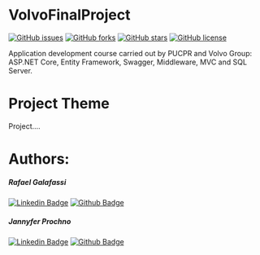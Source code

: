 # VolvoFinalProject
[![GitHub issues](https://img.shields.io/github/issues/Tagliassi/ProjetoFinalVolvo?style=flat-square)](https://github.com/Tagliassi/Tagliassi/issues) [![GitHub forks](https://img.shields.io/github/forks/Tagliassi/ProjetoFinalVolvo?style=flat-square)](https://github.com/Tagliassi/ProjetoFinalVolvo/network) [![GitHub stars](https://img.shields.io/github/stars/Tagliassi/ProjetoFinalVolvo?style=flat-square)](https://github.com/Tagliassi/ProjetoFinalVolvo/stargazers) [![GitHub license](https://img.shields.io/github/license/Tagliassi/ProjetoFinalVolvo?style=flat-square)](https://github.com/Tagliassi/ProjetoFinalVolvo/blob/main/LICENSE)

Application development course carried out by PUCPR and Volvo Group: ASP.NET Core, Entity Framework, Swagger, Middleware, MVC and SQL Server.

# Project Theme

Project....

# Authors:
##### Rafael Galafassi
[![Linkedin Badge](https://img.shields.io/badge/-LinkedIn-blue?style=flat-square&logo=Linkedin&logoColor=white&link=https://www.linkedin.com/in/rafael-galafassi/)](https://www.linkedin.com/in/rafael-galafassi/) [![Github Badge](https://img.shields.io/badge/-Github-000?style=flat-square&logo=Github&logoColor=white&link=https://github.com/Tagliassi)](https://github.com/Tagliassi)

##### Jannyfer Prochno
[![Linkedin Badge](https://img.shields.io/badge/-LinkedIn-blue?style=flat-square&logo=Linkedin&logoColor=white&link=https://www.linkedin.com/in/jlprochno/)](https://www.linkedin.com/in/jlprochno/) [![Github Badge](https://img.shields.io/badge/-Github-000?style=flat-square&logo=Github&logoColor=white&link=https://github.com/Tagliassi)](https://github.com/Tagliassi) 
